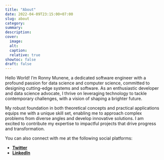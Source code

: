 ```yaml
---
title: "About"
date: 2022-04-09T23:15:00+07:00
slug: about
category:
summary:
description: 
cover:
  image:
  alt:
  caption: 
  relative: true
showtoc: false
draft: false
---
```

 
Hello World! I’m Ronny Munene, a dedicated software engineer with a profound passion for data science and computer science, committed to designing cutting-edge systems and software. As an enthusiastic developer and data science advocate, I thrive on leveraging technology to tackle contemporary challenges, with a vision of shaping a brighter future.

My robust foundation in both theoretical concepts and practical applications equips me with a unique skill set, enabling me to approach complex problems from diverse angles and develop innovative solutions. I am excited to contribute my expertise to impactful projects that drive progress and transformation.


You can also connect with me at the following social platforms:
- [**Twitter**](https://twitter.com/ronnymunene4)
- [**LinkedIn**](https://www.linkedin.com/in/ronny-munene/)